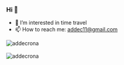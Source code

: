 ### Hi 👋

- 👀 I’m interested in time travel
- 📫 How to reach me: addec11@gmail.com

<div>
  <img align="center" src="https://github-readme-stats.vercel.app/api?username=addecrona&show_icons=true&theme=dark" alt="addecrona" />
<div/>
<br />
  
<div>
  <img align="center" src="https://github-readme-stats.vercel.app/api/top-langs/?username=addecrona&layout=compact&hide=html&theme=dark" alt="addecrona" />
<div/>
<br />

